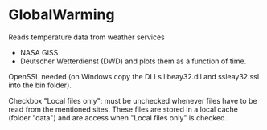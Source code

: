 # GlobalWarming

Reads temperature data from weather services
- NASA GISS
- Deutscher Wetterdienst (DWD)
and plots them as a function of time.

OpenSSL needed (on Windows copy the DLLs libeay32.dll and ssleay32.ssl into the bin folder).

Checkbox "Local files only": must be unchecked whenever files have to be read from the mentioned sites. These files are stored in a local cache (folder "data") and are access when "Local files only" is checked.
